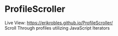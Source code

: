 # ProfileScroller
Live View: https://erikrobles.github.io/ProfileScroller/
<br>
Scroll Through profiles utilizing JavaScript Iterators
